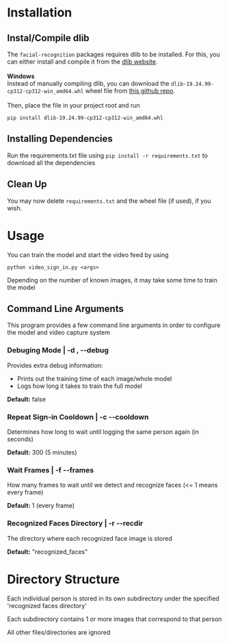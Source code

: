 # Installation

## Instal/Compile dlib
The `facial-recognition` packages requires dlib to be installed. For this, you can either install and compile it from the [dlib website](http://dlib.net/compile.html).<br><br>
**Windows**<br>
Instead of manually compiling dlib, you can download the `dlib-19.24.99-cp312-cp312-win_amd64.whl` wheel file from [this github repo](https://github.com/z-mahmud22/Dlib_Windows_Python3.x).<br><br>
Then, place the file in your project root and run<br>
```
pip install dlib-19.24.99-cp312-cp312-win_amd64.whl
```

## Installing Dependencies
Run the requirements.txt file using `pip install -r requirements.txt` to download all the dependencies

## Clean Up
You may now delete `requirements.txt` and the wheel file (if used), if you wish.

# Usage
You can train the model and start the video feed by using
```
python video_sign_in.py <args>
```
Depending on the number of known images, it may take some time to train the model

## Command Line Arguments
This program provides a few command line arguments in order to configure the model and video capture system

### **Debuging Mode** | -d , --debug
Provides extra debug information:
- Prints out the training time of each image/whole model
- Logs how long it takes to train the full model

**Default:** false

### **Repeat Sign-in Cooldown** | -c --cooldown
Determines how long to wait until logging the same person again (in seconds)

**Default:** 300 (5 minutes)

### **Wait Frames** | -f --frames
How many frames to wait until we detect and recognize faces (<= 1 means every frame)

**Default:** 1 (every frame)

### **Recognized Faces Directory** | -r --recdir
The directory where each recognized face image is stored

**Default:** "recognized_faces"

# Directory Structure
Each individual person is stored in its own subdirectory under the specified 'recognized faces directory'

Each subdirectory contains 1 or more images that correspond to that person

All other files/directories are ignored